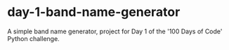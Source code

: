 # day-1-band-name-generator
A simple band name generator, project for Day 1 of the '100 Days of Code' Python challenge.
